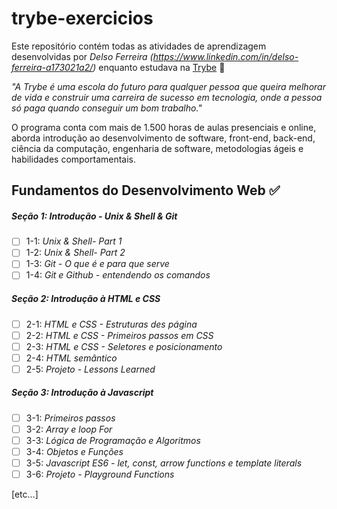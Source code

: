 # trybe-exercicios

Este repositório contém todas as atividades de aprendizagem desenvolvidas por _Delso Ferreira (https://www.linkedin.com/in/delso-ferreira-a173021a2/)_ enquanto estudava na [Trybe](https://www.betrybe.com/) :rocket:

_"A Trybe é uma escola do futuro para qualquer pessoa que queira melhorar de vida e construir uma carreira de sucesso em tecnologia, onde a pessoa só paga quando conseguir um bom trabalho."_

O programa conta com mais de 1.500 horas de aulas presenciais e online, aborda introdução ao desenvolvimento de software, front-end, back-end, ciência da computação, engenharia de software, metodologias ágeis e habilidades comportamentais.

## Fundamentos do Desenvolvimento Web :white_check_mark:

##### Seção 1: Introdução - Unix & Shell & Git

- [ ] 1-1: _Unix & Shell- Part 1_
- [ ] 1-2: _Unix & Shell- Part 2_
- [ ] 1-3: _Git - O que é e para que serve_
- [ ] 1-4: _Git e Github - entendendo os comandos_

##### Seção 2: Introdução à HTML e CSS

- [ ] 2-1: _HTML e CSS - Estruturas des página_
- [ ] 2-2: _HTML e CSS - Primeiros passos em CSS_
- [ ] 2-3: _HTML e CSS - Seletores e posicionamento_
- [ ] 2-4: _HTML semântico_
- [ ] 2-5: _Projeto - Lessons Learned_

##### Seção 3: Introdução à Javascript

- [ ] 3-1: _Primeiros passos_
- [ ] 3-2: _Array e loop For_
- [ ] 3-3: _Lógica de Programação e Algoritmos_
- [ ] 3-4: _Objetos e Funções_
- [ ] 3-5: _Javascript ES6 - let, const, arrow functions e template literals_
- [ ] 3-6: _Projeto - Playground Functions_

[etc...]
